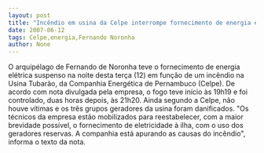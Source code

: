 ```yaml
---
layout: post
title: "Incêndio em usina da Celpe interrompe fornecimento de energia em Fernando de Noronha"
date: 2007-06-12
tags: Celpe,energia,Fernando Noronha
author: None
---
```

O arquip&eacute;lago de Fernando de Noronha teve o fornecimento de energia el&eacute;trica suspenso na noite desta ter&ccedil;a (12) em fun&ccedil;&atilde;o de um inc&ecirc;ndio na Usina Tubar&atilde;o,&nbsp;da Companhia Energ&eacute;tica de Pernambuco (Celpe).
De acordo com nota divulgada pela empresa,&nbsp;o fogo teve in&iacute;cio &agrave;s 19h19 e foi controlado, duas horas depois, &agrave;s 21h20. Ainda segundo a Celpe, n&atilde;o houve v&iacute;timas e os tr&ecirc;s grupos geradores da usina foram danificados. 
&quot;Os t&eacute;cnicos da empresa est&atilde;o mobilizados para reestabelecer, com a maior brevidade poss&iacute;vel, o fornecimento de eletricidade &agrave; ilha, com o uso dos geradores reservas. A companhia est&aacute; apurando as causas do inc&ecirc;ndio&quot;, informa o texto da nota. 